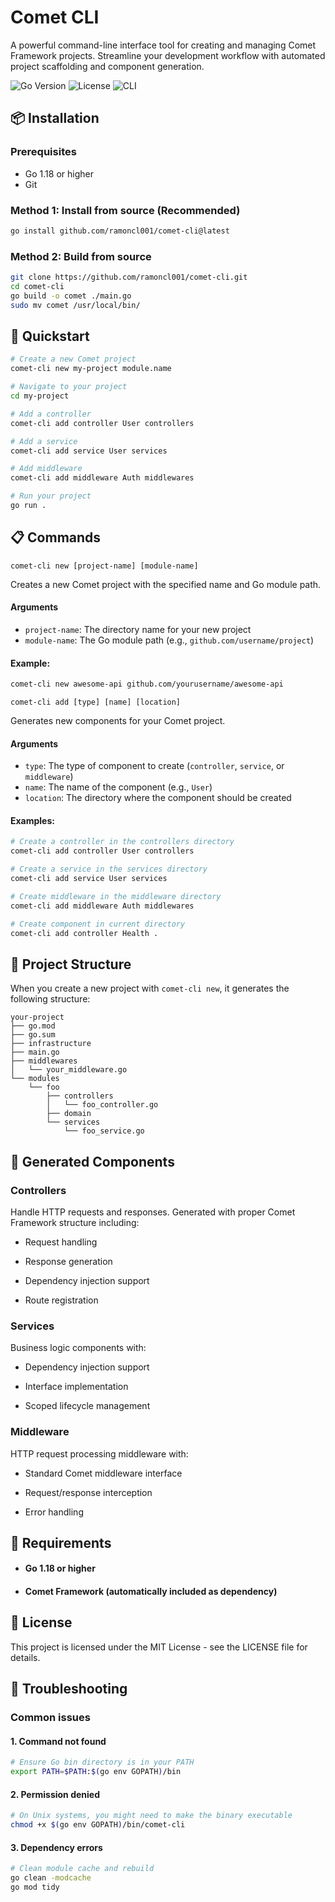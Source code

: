 # Comet CLI

A powerful command-line interface tool for creating and managing Comet Framework projects. Streamline your development workflow with automated project scaffolding and component generation.

![Go Version](https://img.shields.io/badge/Go-1.18%2B-blue)
![License](https://img.shields.io/badge/License-MIT-green)
![CLI](https://img.shields.io/badge/Type-CLI-orange)

## 📦 Installation

### Prerequisites
- Go 1.18 or higher
- Git

### Method 1: Install from source (Recommended)
```bash
go install github.com/ramoncl001/comet-cli@latest
```

### Method 2: Build from source
```bash
git clone https://github.com/ramoncl001/comet-cli.git
cd comet-cli
go build -o comet ./main.go
sudo mv comet /usr/local/bin/
```

## 🚀 Quickstart
```bash
# Create a new Comet project
comet-cli new my-project module.name

# Navigate to your project
cd my-project

# Add a controller
comet-cli add controller User controllers

# Add a service
comet-cli add service User services

# Add middleware
comet-cli add middleware Auth middlewares

# Run your project
go run .
```

## 📋 Commands
`comet-cli new [project-name] [module-name]`

Creates a new Comet project with the specified name and Go module path.

#### Arguments
* `project-name`: The directory name for your new project
* `module-name`: The Go module path (e.g., `github.com/username/project`)

#### Example:
```bash
comet-cli new awesome-api github.com/yourusername/awesome-api
```

`comet-cli add [type] [name] [location]`

Generates new components for your Comet project.

#### Arguments
* `type`: The type of component to create (`controller`, `service`, or `middleware`)
* `name`: The name of the component (e.g., `User`)
* `location`: The directory where the component should be created

#### Examples:
```bash
# Create a controller in the controllers directory
comet-cli add controller User controllers

# Create a service in the services directory
comet-cli add service User services

# Create middleware in the middleware directory
comet-cli add middleware Auth middlewares

# Create component in current directory
comet-cli add controller Health .
```

## 📁 Project Structure
When you create a new project with `comet-cli new`, it generates the following structure:

```text
your-project
├── go.mod
├── go.sum
├── infrastructure
├── main.go
├── middlewares
│   └── your_middleware.go
└── modules
    └── foo
        ├── controllers
        │   └── foo_controller.go
        ├── domain
        └── services
            └── foo_service.go
```

## 🧩 Generated Components
### Controllers

Handle HTTP requests and responses. Generated with proper Comet Framework structure including:

* Request handling

* Response generation

* Dependency injection support

* Route registration

### Services

Business logic components with:

* Dependency injection support

* Interface implementation

* Scoped lifecycle management

### Middleware

HTTP request processing middleware with:

* Standard Comet middleware interface

* Request/response interception

* Error handling

## 🔧 Requirements

* #### Go 1.18 or higher

* #### Comet Framework (automatically included as dependency)

## 📝 License
This project is licensed under the MIT License - see the LICENSE file for details.

## 🐛 Troubleshooting
### Common issues

#### 1. Command not found
```bash
# Ensure Go bin directory is in your PATH
export PATH=$PATH:$(go env GOPATH)/bin
```

#### 2. Permission denied
```bash
# On Unix systems, you might need to make the binary executable
chmod +x $(go env GOPATH)/bin/comet-cli
```

#### 3. Dependency errors
```bash
# Clean module cache and rebuild
go clean -modcache
go mod tidy
```